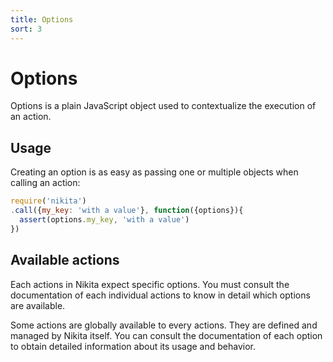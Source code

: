 ```yaml
---
title: Options
sort: 3
---
```


# Options

Options is a plain JavaScript object used to contextualize the execution of an action.

## Usage

Creating an option is as easy as passing one or multiple objects when calling an action:

```js
require('nikita')
.call({my_key: 'with a value'}, function({options}){
  assert(options.my_key, 'with a value')
})
```

## Available actions

Each actions in Nikita expect specific options. You must consult the documentation of each individual actions to know in detail which options are available.

Some actions are globally available to every actions. They are defined and managed by Nikita itself. You can consult the documentation of each option to obtain detailed information about its usage and behavior.
